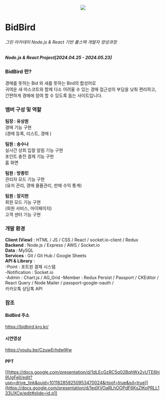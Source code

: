 <div style="text-align: center;">
  <img src="https://i.imgur.com/D3lJNvg.png" style="margin: 0 auto;">
</div>   
   
# BidBird

###### 그린 아카데미 Node.js & React 기반 풀스택 개발자 양성과정
##### Node.js & React Project[2024.04.25 - 2024.05.23]

### BidBird 란?   
경매를 뜻하는 Bid 와 새를 뜻하는 Bird의 합성어로   
귀여운 새 마스코트와 함께 다소 어려울 수 있는 경매 접근성의 부담을 낮춰 편리하고, 간편하게 경매에 참여 할 수 있도록 돕는 사이트입니다. 

### 맴버 구성 및 역할  
**팀장 : 유상원**     
경매 기능 구현   
(경매 등록, 리스트, 경매 )   

**팀원 : 송수나**    
실시간 상회 입찰 알림 기능 구현   
포인트 충전 결제 기능 구현   
홈 화면  
   
**팀원 : 방종민**   
관리자 모드 기능 구현   
(유저 관리, 경매 물품관리, 판매 수익 통계)   
   
**팀원 : 장지현**   
회원 모드 기능 구현  
(회원 서비스, 마이페이지)  
고객 센터 기능 구현  



### 개발 환경
**Client (View)**   : HTML / JS / CSS / React / socket.io-client / Redux        
**Backend**   : Node.js / Express / AWS / Socket.io   
**Data**   : MySQL      
**Services**   : Git / Git Hub / Google Sheets    
**API & Library** :   
-Point : 포트원 결제 시스템    
-Notification : Socket.io   
-Admin : Chart.js / AG_Grid
-Member : Redux Persist / Passport / CKEditor /   
                 React Query / Node Mailer / passport-google-oauth /  
                 카카오톡 상담톡 API    
  

### 참조   
#### BidBird 주소
https://bidbird.kro.kr/    
    
#### 시연영상   
https://youtu.be/CzuwErhdwWw   


#### PPT   
[[https://docs.google.com/presentation/d/1dLEcGzRC5q02BqhWx2vUTE6hi9UgFeII/edit?usp=drive_link&ouid=101182859250953470024&rtpof=true&sd=true]](https://docs.google.com/presentation/d/1edXVOaRLhOOPdF6KsZlKoPRLL133UXCe/edit#slide=id.p1)
